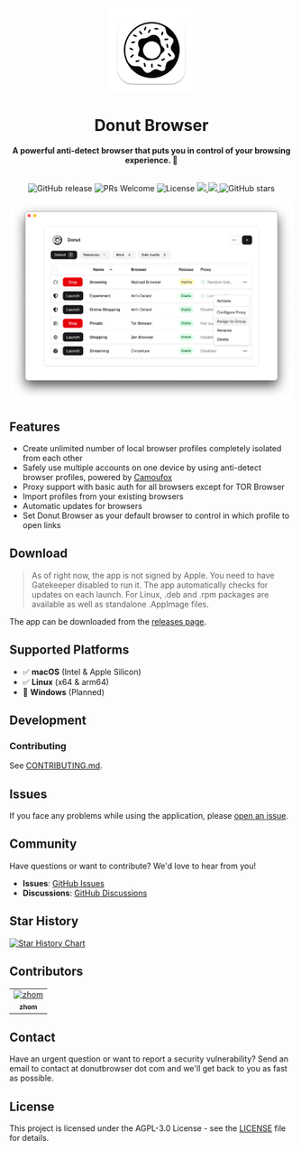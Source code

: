 <div align="center">
  <img src="assets/logo.png" alt="Donut Browser Logo" width="150">
  <h1>Donut Browser</h1>
  <strong>A powerful anti-detect browser that puts you in control of your browsing experience. 🍩</strong>
</div>
<br>

<p align="center">
  <a style="text-decoration: none;" href="https://github.com/zhom/donutbrowser/releases/latest" target="_blank"><img alt="GitHub release" src="https://img.shields.io/github/v/release/zhom/donutbrowser">
  </a>
  <a style="text-decoration: none;" href="https://github.com/zhom/donutbrowser/issues" target="_blank">
    <img src="https://img.shields.io/badge/PRs-welcome-brightgreen.svg?style=flat" alt="PRs Welcome">
  </a>
  <a style="text-decoration: none;" href="https://github.com/zhom/donutbrowser/blob/main/LICENSE" target="_blank">
    <img src="https://img.shields.io/badge/license-AGPL--3.0-blue.svg" alt="License">
  </a>
  <a href="https://app.codacy.com/gh/zhom/donutbrowser/dashboard?utm_source=gh&utm_medium=referral&utm_content=&utm_campaign=Badge_grade">
    <img src="https://app.codacy.com/project/badge/Grade/b9c9beafc92d4bc8bc7c5b42c6c4ba81"/>
  </a>
  <a href="https://app.fossa.com/projects/git%2Bgithub.com%2Fzhom%2Fdonutbrowser?ref=badge_shield&issueType=security" alt="FOSSA Status">
    <img src="https://app.fossa.com/api/projects/git%2Bgithub.com%2Fzhom%2Fdonutbrowser.svg?type=shield&issueType=security"/>
  </a>
  <a style="text-decoration: none;" href="https://github.com/zhom/donutbrowser/stargazers" target="_blank">
    <img src="https://img.shields.io/github/stars/zhom/donutbrowser?style=social" alt="GitHub stars">
  </a>
</p>

<picture>
 <source media="(prefers-color-scheme: dark)" srcset="assets/preview-dark.png" />
 <source media="(prefers-color-scheme: light)" srcset="assets/preview.png" />
 <img alt="Preview" src="assets/preview.png" />
</picture>

## Features

- Create unlimited number of local browser profiles completely isolated from each other
- Safely use multiple accounts on one device by using anti-detect browser profiles, powered by [Camoufox](https://camoufox.com)
- Proxy support with basic auth for all browsers except for TOR Browser
- Import profiles from your existing browsers
- Automatic updates for browsers
- Set Donut Browser as your default browser to control in which profile to open links

## Download

> As of right now, the app is not signed by Apple. You need to have Gatekeeper disabled to run it. The app automatically checks for updates on each launch.
> For Linux, .deb and .rpm packages are available as well as standalone .AppImage files.

The app can be downloaded from the [releases page](https://github.com/zhom/donutbrowser/releases/latest).

## Supported Platforms

- ✅ **macOS** (Intel & Apple Silicon)
- ✅ **Linux** (x64 & arm64)
- 🔄 **Windows** (Planned)

## Development

### Contributing

See [CONTRIBUTING.md](CONTRIBUTING.md).

## Issues

If you face any problems while using the application, please [open an issue](https://github.com/zhom/donutbrowser/issues).

## Community

Have questions or want to contribute? We'd love to hear from you!

- **Issues**: [GitHub Issues](https://github.com/zhom/donutbrowser/issues)
- **Discussions**: [GitHub Discussions](https://github.com/zhom/donutbrowser/discussions)

## Star History

<a href="https://www.star-history.com/#zhom/donutbrowser&Date">
 <picture>
   <source media="(prefers-color-scheme: dark)" srcset="https://api.star-history.com/svg?repos=zhom/donutbrowser&type=Date&theme=dark" />
   <source media="(prefers-color-scheme: light)" srcset="https://api.star-history.com/svg?repos=zhom/donutbrowser&type=Date" />
   <img alt="Star History Chart" src="https://api.star-history.com/svg?repos=zhom/donutbrowser&type=Date" />
 </picture>
</a>

## Contributors

<!-- readme: collaborators,contributors -start -->
<table>
	<tbody>
		<tr>
            <td align="center">
                <a href="https://github.com/zhom">
                    <img src="https://avatars.githubusercontent.com/u/2717306?v=4" width="100;" alt="zhom"/>
                    <br />
                    <sub><b>zhom</b></sub>
                </a>
            </td>
		</tr>
	<tbody>
</table>
<!-- readme: collaborators,contributors -end -->

## Contact

Have an urgent question or want to report a security vulnerability? Send an email to contact at donutbrowser dot com and we'll get back to you as fast as possible.

## License

This project is licensed under the AGPL-3.0 License - see the [LICENSE](LICENSE) file for details.
